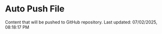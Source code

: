 # Auto Push File

Content that will be pushed to GitHub repository.
Last updated: 07/02/2025, 08:18:17 PM